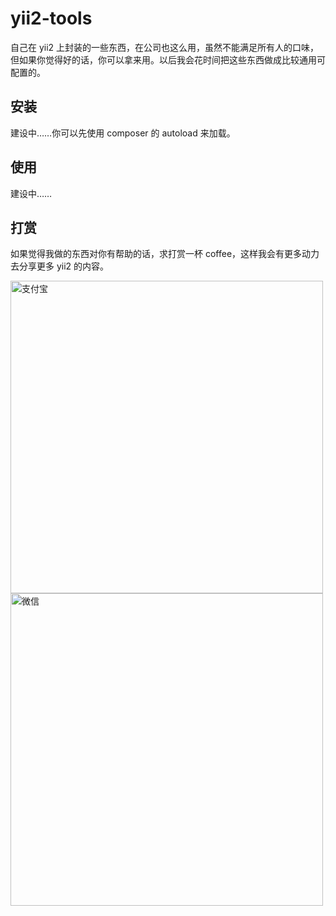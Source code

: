 # yii2-tools

自己在 yii2 上封装的一些东西，在公司也这么用，虽然不能满足所有人的口味，但如果你觉得好的话，你可以拿来用。以后我会花时间把这些东西做成比较通用可配置的。

## 安装

建设中……你可以先使用 composer 的 autoload 来加载。

## 使用

建设中……

## 打赏

如果觉得我做的东西对你有帮助的话，求打赏一杯 coffee，这样我会有更多动力去分享更多 yii2 的内容。

<img src="https://raw.githubusercontent.com/hubeiwei/hubeiwei.github.io/master/images/pay/ali_pay.jpg" width="500px" alt="支付宝">

<img src="https://raw.githubusercontent.com/hubeiwei/hubeiwei.github.io/master/images/pay/wechat_pay.png" width="500px" alt="微信">
